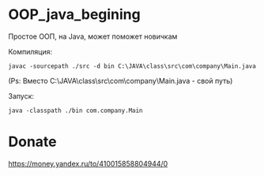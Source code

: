 # OOP_java_begining
Простое ООП, на Java, может поможет новичкам

Компиляция:
```
javac -sourcepath ./src -d bin C:\JAVA\class\src\com\company\Main.java
```
(Ps: Вместо C:\JAVA\class\src\com\company\Main.java - свой путь)

Запуск:
```
java -classpath ./bin com.company.Main
```

# Donate
https://money.yandex.ru/to/410015858804944/0
